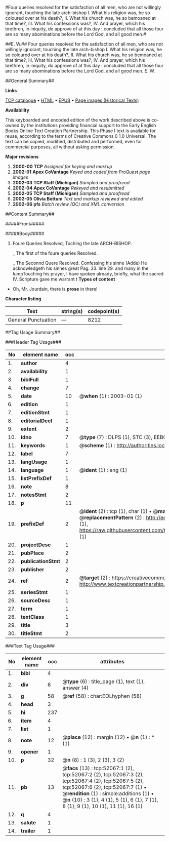 #Four queries resolved for the satisfaction of all men, who are not willingly ignorant, touching the late arch-bishop I. What his religion was, he so coloured over at his death?, II. What his church was, he so bemoaned at that time?, III. What his confessions was?, IV. And prayer, which his brethren, in iniquity, do approve of at this day : concluded that all those four are so many abominations before the Lord God, and all good men.#

##E. W.##
Four queries resolved for the satisfaction of all men, who are not willingly ignorant, touching the late arch-bishop I. What his religion was, he so coloured over at his death?, II. What his church was, he so bemoaned at that time?, III. What his confessions was?, IV. And prayer, which his brethren, in iniquity, do approve of at this day : concluded that all those four are so many abominations before the Lord God, and all good men.
E. W.

##General Summary##

**Links**

[TCP catalogue](http://www.ota.ox.ac.uk/tcp/)  • 
[HTML](http://tei.it.ox.ac.uk/tcp/Texts-HTML/free/A40/A40056.html)  • 
[EPUB](http://tei.it.ox.ac.uk/tcp/Texts-EPUB/free/A40/A40056.epub) • 
[Page images (Historical Texts)](https://data.historicaltexts.jisc.ac.uk/view?pubId=eebo-11994449e&pageId=eebo-11994449e-52067-1)

**Availability**

This keyboarded and encoded edition of the
	       work described above is co-owned by the institutions
	       providing financial support to the Early English Books
	       Online Text Creation Partnership. This Phase I text is
	       available for reuse, according to the terms of Creative
	       Commons 0 1.0 Universal. The text can be copied,
	       modified, distributed and performed, even for
	       commercial purposes, all without asking permission.

**Major revisions**

1. __2000-00__ __TCP__ *Assigned for keying and markup*
1. __2002-01__ __Apex CoVantage__ *Keyed and coded from ProQuest page images*
1. __2002-03__ __TCP Staff (Michigan)__ *Sampled and proofread*
1. __2002-04__ __Apex CoVantage__ *Rekeyed and resubmitted*
1. __2002-05__ __TCP Staff (Michigan)__ *Sampled and proofread*
1. __2002-05__ __Olivia Bottum__ *Text and markup reviewed and edited*
1. __2002-06__ __pfs__ *Batch review (QC) and XML conversion*

##Content Summary##

#####Front#####

#####Body#####

1. Foure Queries Resolved, Toching the late ARCH-BISHOP.

    _ The first of the foure queries Resolved.

    _ The Seconnd Quere Resolved.
Confessing his sinne (Adde) He acknowledgeth his sinnes great Pag. 33. line 29. and many in the lumpTouching his prayer, I have spoken already, briefly, what the sacred IV. Scripture gave me warrant t
**Types of content**

  * Oh, Mr. Jourdain, there is **prose** in there!

**Character listing**


|Text|string(s)|codepoint(s)|
|---|---|---|
|General Punctuation|—|8212|

##Tag Usage Summary##

###Header Tag Usage###

|No|element name|occ|attributes|
|---|---|---|---|
|1.|__author__|4||
|2.|__availability__|1||
|3.|__biblFull__|1||
|4.|__change__|7||
|5.|__date__|10| @__when__ (1) : 2003-01 (1)|
|6.|__edition__|1||
|7.|__editionStmt__|1||
|8.|__editorialDecl__|1||
|9.|__extent__|2||
|10.|__idno__|7| @__type__ (7) : DLPS (1), STC (3), EEBO-CITATION (1), OCLC (1), VID (1)|
|11.|__keywords__|1| @__scheme__ (1) : http://authorities.loc.gov/ (1)|
|12.|__label__|7||
|13.|__langUsage__|1||
|14.|__language__|1| @__ident__ (1) : eng (1)|
|15.|__listPrefixDef__|1||
|16.|__note__|8||
|17.|__notesStmt__|2||
|18.|__p__|11||
|19.|__prefixDef__|2| @__ident__ (2) : tcp (1), char (1)  •  @__matchPattern__ (2) : ([0-9\-]+):([0-9IVX]+) (1), (.+) (1)  •  @__replacementPattern__ (2) : http://eebo.chadwyck.com/downloadtiff?vid=$1&page=$2 (1), https://raw.githubusercontent.com/textcreationpartnership/Texts/master/tcpchars.xml#$1 (1)|
|20.|__projectDesc__|1||
|21.|__pubPlace__|2||
|22.|__publicationStmt__|2||
|23.|__publisher__|2||
|24.|__ref__|2| @__target__ (2) : https://creativecommons.org/publicdomain/zero/1.0/ (1), http://www.textcreationpartnership.org/docs/. (1)|
|25.|__seriesStmt__|1||
|26.|__sourceDesc__|1||
|27.|__term__|1||
|28.|__textClass__|1||
|29.|__title__|3||
|30.|__titleStmt__|2||


###Text Tag Usage###

|No|element name|occ|attributes|
|---|---|---|---|
|1.|__bibl__|4||
|2.|__div__|6| @__type__ (6) : title_page (1), text (1), answer (4)|
|3.|__g__|58| @__ref__ (58) : char:EOLhyphen (58)|
|4.|__head__|3||
|5.|__hi__|237||
|6.|__item__|4||
|7.|__list__|1||
|8.|__note__|12| @__place__ (12) : margin (12)  •  @__n__ (1) : * (1)|
|9.|__opener__|1||
|10.|__p__|32| @__n__ (8) : 1 (3), 2 (3), 3 (2)|
|11.|__pb__|13| @__facs__ (13) : tcp:52067:1 (2), tcp:52067:2 (2), tcp:52067:3 (2), tcp:52067:4 (2), tcp:52067:5 (2), tcp:52067:6 (2), tcp:52067:7 (1)  •  @__rendition__ (1) : simple:additions (1)  •  @__n__ (10) : 3 (1), 4 (1), 5 (1), 6 (1), 7 (1), 8 (1), 9 (1), 10 (1), 11 (1), 16 (1)|
|12.|__q__|4||
|13.|__salute__|1||
|14.|__trailer__|1||
